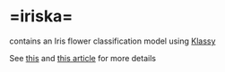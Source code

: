 # =iriska=
contains an Iris flower classification model using [Klassy](https://github.com/maslick/klassy)

See [this](https://en.wikipedia.org/wiki/Iris_flower_data_set) and [this article](https://www.ibm.com/developerworks/library/bd-javaweka/index.html) for more details
